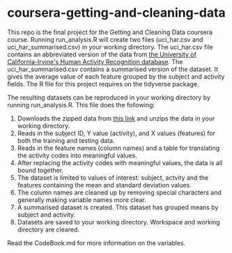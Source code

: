 # coursera-getting-and-cleaning-data

This repo is the final project for the Getting and Cleaning Data coursera course. Running run_analysis.R will create two files (uci_har.csv and uci_har_summarised.csv) in your working directory. The uci_har.csv file contains an abbreviated version of the data from [the University of California-Irvine's Human Activity Recognition database](http://archive.ics.uci.edu/ml/datasets/Human+Activity+Recognition+Using+Smartphones). The uci_har_summarised.csv contains a summarised version of the dataset. It gives the average value of each feature grouped by the subject and activity fields. The R file for this project requires on the tidyverse package.

The resulting datasets can be reproduced in your working directory by running run_analysis.R. This file does the following:

1. Downloads the zipped data from [this link](https://d396qusza40orc.cloudfront.net/getdata%2Fprojectfiles%2FUCI%20HAR%20Dataset.zip) and unzips the data in your working directory.
2. Reads in the subject ID, Y value (activity), and X values (features) for both the training and testing data.
3. Reads in the feature names (column names) and a table for translating the activity codes into meaningful values.
4. After replacing the activity codes with meaningful values, the data is all bound together.
5. The dataset is limited to values of interest: subject, actvity and the features containing the mean and standard deviation values.
6. The column names are cleaned up by removing special characters and generally making variable names more clear.
7. A summarised dataset is created. This dataset has grouped means by subject and activity.
8. Datasets are saved to your working directory. Workspace and working directory are cleared.

Read the CodeBook.md for more information on the variables.